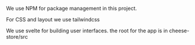 We use NPM for package management in this project. 

For CSS and layout  we use tailwindcss

We use svelte for building user interfaces.
the root for the app is in cheese-store/src
